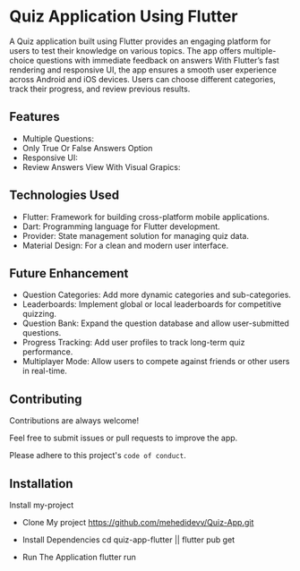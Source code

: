 
# Quiz Application Using Flutter

A Quiz application built using Flutter provides an engaging platform for users to test their knowledge on various topics. The app offers multiple-choice questions with immediate feedback on answers With Flutter’s fast rendering and responsive UI, the app ensures a smooth user experience across Android and iOS devices. Users can choose different categories, track their progress, and review previous results. 

## Features


- Multiple Questions: 
- Only True Or False Answers Option  
- Responsive UI: 
- Review Answers View With Visual Grapics: 
## Technologies Used

- Flutter: Framework for building cross-platform mobile applications.
- Dart: Programming language for Flutter development.
- Provider: State management solution for managing quiz data.
- Material Design: For a clean and modern user interface.
## Future Enhancement

- Question Categories: Add more dynamic categories and sub-categories.
- Leaderboards: Implement global or local leaderboards for competitive quizzing.
- Question Bank: Expand the question database and allow user-submitted questions.
- Progress Tracking: Add user profiles to track long-term quiz performance.
- Multiplayer Mode: Allow users to compete against friends or other users in real-time.
## Contributing

Contributions are always welcome!

Feel free to submit issues or pull requests to improve the app.

Please adhere to this project's `code of conduct`.


## Installation

Install my-project 

- Clone My project
https://github.com/mehedidevv/Quiz-App.git

- Install Dependencies
cd quiz-app-flutter ||
flutter pub get

- Run The Application
flutter run
    